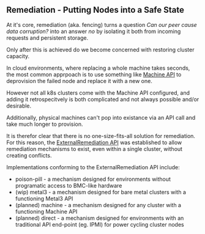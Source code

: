 ## Remediation - Putting Nodes into a Safe State

At it's core, remediation (aka. fencing) turns a question _Can our peer cause
data corruption?_ into an answer _no_ by isolating it both from incoming
requests and persistent storage.

Only after this is achieved do we become concerned with restoring cluster
capacity.

In cloud environments, where replacing a whole machine takes seconds, the most
common apprpoach is to use something like [Machine API]() to deprovision the
failed node and replace it with a new one.

However not all k8s clusters come with the Machine API configured, and adding it
retrospecitvely is both complicated and not always possible and/or desirable.

Additionally, physical machines can't pop into existance via an API call and
take much longer to provision.

It is therefor clear that there is no one-size-fits-all solution for
remediation.  For this reason, the [ExternalRemediation API]() was established to
allow remediation mechanisms to exist, even within a single cluster, without
creating conflicts.

Implementations conforming to the ExternalRemediation API include:
* poison-pill - a mechanism designed for environments without programatic access to BMC-like hardware
* (wip) metal3 - a mechanism designed for bare metal clusters with a functioning Metal3 API
* (planned) machine - a mechanism designed for any cluster with a functioning Machine API
* (planned) direct - a mechanism designed for environments with an traditional API end-point (eg. IPMI) for power cycling cluster nodes
